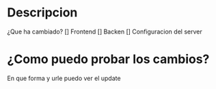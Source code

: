 # Descripcion
¿Que ha cambiado?
[] Frontend
[] Backen
[] Configuracion del server

# ¿Como puedo probar los cambios?
En que forma y urle puedo ver el update
